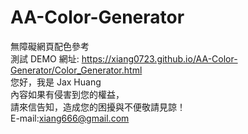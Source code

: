 # AA-Color-Generator
無障礙網頁配色參考<br>
測試 DEMO 網址: <a href="https://xiang0723.github.io/AA-Color-Generator/Color_Generator.html">https://xiang0723.github.io/AA-Color-Generator/Color_Generator.html</a><br>
您好，我是 Jax Huang<br>
內容如果有侵害到您的權益，<br>
請來信告知，造成您的困擾與不便敬請見諒！<br>
E-mail:xiang666@gmail.com


